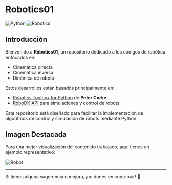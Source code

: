 # Robotics01

![Python](https://img.shields.io/badge/Python-3.8%2B-blue)
![Robotics](https://img.shields.io/badge/Robotics-Automation-green)

## Introducción

Bienvenido a **Robotics01**, un repositorio dedicado a los códigos de robótica enfocados en:
- Cinemática directa
- Cinemática inversa
- Dinámica de robots

Estos desarrollos están basados principalmente en:
- [Robotics Toolbox for Python](https://github.com/petercorke/robotics-toolbox-python) de **Peter Corke**
- [RoboDK API](https://robodk.com/doc/en/RoboDK-API.html) para simulaciones y control de robots

Este repositorio está diseñado para facilitar la implementación de algoritmos de control y simulación de robots mediante Python.

## Imagen Destacada

Para una mejor visualización del contenido trabajado, aquí tienes un ejemplo representativo:

![Robot](https://github.com/petercorke/robotics-toolbox-python/raw/master/docs/figs/panda1.gif)

---
Si tienes alguna sugerencia o mejora, ¡no dudes en contribuir! 🚀

